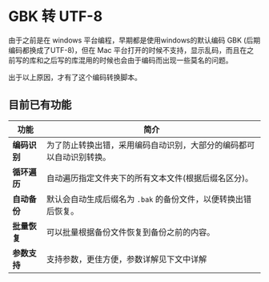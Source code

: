 # GBK 转 UTF-8

由于之前是在 windows 平台编程，早期都是使用windows的默认编码 GBK (后期编码都换成了UTF-8)，但在 Mac 平台打开的时候不支持，显示乱码，而且在之前写的库和之后写的库混用的时候也会由于编码而出现一些莫名的问题。

出于以上原因，才有了这个编码转换脚本。

## 目前已有功能

功能         | 简介
-------------|--------------------------------------------------------------------
**编码识别** | 为了防止转换出错，采用编码自动识别，大部分的编码都可以自动识别转换。
**循环遍历** | 自动遍历指定文件夹下的所有文本文件(根据后缀名区分)。
**自动备份** | 默认会自动生成后缀名为 `.bak` 的备份文件，以便转换出错后恢复。
**批量恢复** | 可以批量根据备份文件恢复到备份之前的内容。
**参数支持** | 支持参数，更佳方便，参数详解见下文中详解


